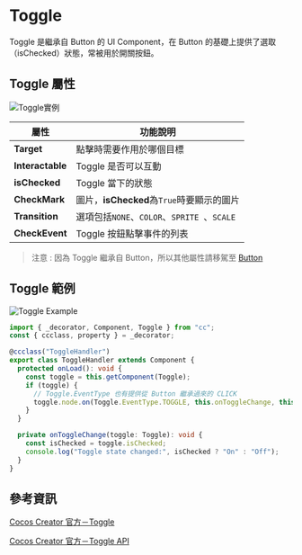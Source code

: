 # Toggle

Toggle 是繼承自 Button 的 UI Component，在 Button 的基礎上提供了選取（isChecked）狀態，常被用於開關按鈕。

## Toggle 屬性

![Toggle實例](/webgame-engine/assets/cocos/common/Toggle/ToggleUIExample.png)

| 屬性             | 功能說明                                    |
| ---------------- | ------------------------------------------- |
| **Target**       | 點擊時需要作用於哪個目標                    |
| **Interactable** | Toggle 是否可以互動                         |
| **isChecked**    | Toggle 當下的狀態                           |
| **CheckMark**    | 圖片，**isChecked**為`True`時要顯示的圖片   |
| **Transition**   | 選項包括`NONE`、`COLOR`、`SPRITE `、`SCALE` |
| **CheckEvent**   | Toggle 按鈕點擊事件的列表                   |

> 注意 : 因為 Toggle 繼承自 Button，所以其他屬性請移駕至 [Button](button.md)

## Toggle 範例

![Toggle Example](/webgame-engine/assets/cocos/common/Toggle/Toggle.gif)

```ts
import { _decorator, Component, Toggle } from "cc";
const { ccclass, property } = _decorator;

@ccclass("ToggleHandler")
export class ToggleHandler extends Component {
  protected onLoad(): void {
    const toggle = this.getComponent(Toggle);
    if (toggle) {
      // Toggle.EventType 也有提供從 Button 繼承過來的 CLICK
      toggle.node.on(Toggle.EventType.TOGGLE, this.onToggleChange, this);
    }
  }

  private onToggleChange(toggle: Toggle): void {
    const isChecked = toggle.isChecked;
    console.log("Toggle state changed:", isChecked ? "On" : "Off");
  }
}
```

## 參考資訊

[Cocos Creator 官方－Toggle](https://docs.cocos.com/creator/3.6/manual/zh/ui-system/components/editor/toggle.html?h=toggle)

[Cocos Creator 官方－Toggle API](https://docs.cocos.com/creator/3.6/api/zh/class/Toggle)
